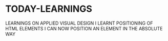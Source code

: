 # TODAY-LEARNINGS
LEARNINGS ON APPLIED VISUAL DESIGN
I LEARNT POSITIONING OF HTML ELEMENTS
I CAN NOW POSITION AN ELEMENT IN THE ABSOLUTE WAY
